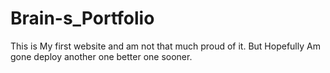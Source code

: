 # Brain-s_Portfolio
This is My first website and am not that much proud of it.  But Hopefully Am gone deploy another one better one sooner.
